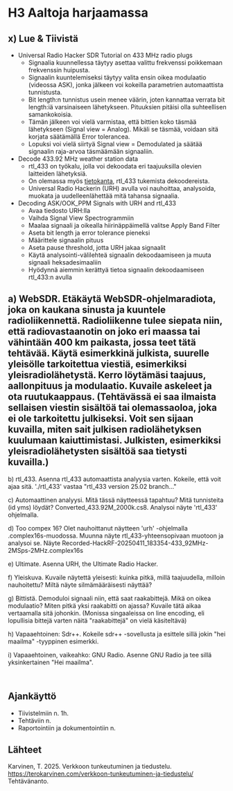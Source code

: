 # H3 Aaltoja harjaamassa

## x) Lue & Tiivistä
- Universal Radio Hacker SDR Tutorial on 433 MHz radio plugs
  - Signaalia kuunnellessa täytyy asettaa valittu frekvenssi poikkemaan frekvenssin huipusta.
  - Signaalin kuuntelemiseksi täytyy valita ensin oikea modulaatio (videossa ASK), jonka jälkeen voi kokeilla parametrien automaattista tunnistusta.
  - Bit length:n tunnistus usein menee väärin, joten kannattaa verrata bit length:iä varsinaiseen lähetykseen. Pituuksien pitäisi olla suhteellisen samankokoisia. 
  - Tämän jälkeen voi vielä varmistaa, että bittien koko täsmää lähetykseen (Signal view = Analog). Mikäli se täsmää, voidaan sitä korjata säätämällä Error tolerancea.
  - Lopuksi voi vielä siirtyä Signal view = Demodulated ja säätää signaalin raja-arvoa täsmäämään signaaliin.
- Decode 433.92 MHz weather station data
  - rtl_433 on työkalu, jolla voi dekoodata eri taajuuksilla olevien laitteiden lähetyksiä.
  - On olemassa myös [tietokanta](https://triq.org/explorer/), rtl_433 tukemista dekoodereista.
  - Universal Radio Hackerin (URH) avulla voi nauhoittaa, analysoida, muokata ja uudelleenlähettää mitä tahansa signaalia.
- Decoding ASK/OOK_PPM Signals with URH and rtl_433
  - Avaa tiedosto URH:lla
  - Vaihda Signal View Spectrogrammiin
  - Maalaa signaali ja oikealla hiirinäppäimellä valitse Apply Band Filter
  - Aseta bit length ja error tolerance pieneksi
  - Määrittele signaalin pituus
  - Aseta pause threshold, jotta URH jakaa signaalit
  - Käytä analysointi-välilehteä signaalin dekoodaamiseen ja muuta signaali heksadesimaaliin
  - Hyödynnä aiemmin kerättyä tietoa signaalin dekoodaamiseen rtl_433:n avulla

## a) WebSDR. Etäkäytä WebSDR-ohjelmaradiota, joka on kaukana sinusta ja kuuntele radioliikennettä. Radioliikenne tulee siepata niin, että radiovastaanotin on joko eri maassa tai vähintään 400 km paikasta, jossa teet tätä tehtävää. Käytä esimerkkinä julkista, suurelle yleisölle tarkoitettua viestiä, esimerkiksi yleisradiolähetystä. Kerro löytämäsi taajuus, aallonpituus ja modulaatio. Kuvaile askeleet ja ota ruutukaappaus. (Tehtävässä ei saa ilmaista sellaisen viestin sisältöä tai olemassaoloa, joka ei ole tarkoitettu julkiseksi. Voit sen sijaan kuvailla, miten sait julkisen radiolähetyksen kuulumaan kaiuttimistasi. Julkisten, esimerkiksi yleisradiolähetysten sisältöä saa tietysti kuvailla.)

b) rtl_433. Asenna rtl_433 automaattista analyysia varten. Kokeile, että voit ajaa sitä. './rtl_433' vastaa "rtl_433 version 25.02 branch..."

c) Automaattinen analyysi. Mitä tässä näytteessä tapahtuu? Mitä tunnisteita (id yms) löydät? Converted_433.92M_2000k.cs8. Analysoi näyte 'rtl_433' ohjelmalla.

d) Too compex 16? Olet nauhoittanut näytteen 'urh' -ohjelmalla .complex16s-muodossa. Muunna näyte rtl_433-yhteensopivaan muotoon ja analysoi se. Näyte Recorded-HackRF-20250411_183354-433_92MHz-2MSps-2MHz.complex16s

e) Ultimate. Asenna URH, the Ultimate Radio Hacker.

f) Yleiskuva. Kuvaile näytettä yleisesti: kuinka pitkä, millä taajuudella, milloin nauhoitettu? Miltä näyte silmämääräisesti näyttää?

g) Bittistä. Demoduloi signaali niin, että saat raakabittejä. Mikä on oikea modulaatio? Miten pitkä yksi raakabitti on ajassa? Kuvaile tätä aikaa vertaamalla sitä johonkin. (Monissa singaaleissa on line encoding, eli lopullisia bittejä varten näitä "raakabittejä" on vielä käsiteltävä)

h) Vapaaehtoinen: Sdr++. Kokeile sdr++ -sovellusta ja esittele sillä jokin "hei maailma" -tyyppinen esimerkki.

i) Vapaaehtoinen, vaikeahko: GNU Radio. Asenne GNU Radio ja tee sillä yksinkertainen "Hei maailma".



```
```

<img src="
" width="500"> <br/>


## Ajankäyttö
- Tiivistelmiin n. 1h.
- Tehtäviin n. 
- Raportointiin ja dokumentointiin n. 

## Lähteet
Karvinen, T. 2025. Verkkoon tunkeutuminen ja tiedustelu.    
https://terokarvinen.com/verkkoon-tunkeutuminen-ja-tiedustelu/    
Tehtävänanto.    
